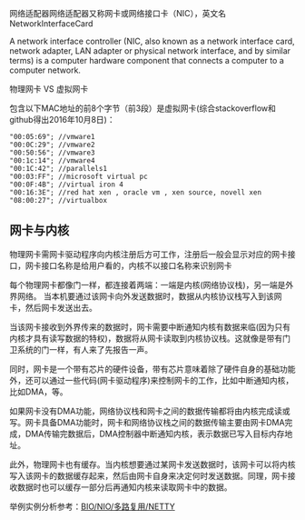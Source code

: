 
网络适配器网络适配器又称网卡或网络接口卡（NIC），英文名NetworkInterfaceCard

A network interface controller (NIC, also known as a network interface card, network adapter, LAN adapter or physical network interface, and by similar terms) is a computer hardware component that connects a computer to a computer network.


物理网卡 VS 虚拟网卡

包含以下MAC地址的前8个字节（前3段）是虚拟网卡(综合stackoverflow和github得出2016年10月8日)：
```
"00:05:69"; //vmware1
"00:0C:29"; //vmware2
"00:50:56"; //vmware3
"00:1c:14"; //vmware4
"00:1C:42"; //parallels1
"00:03:FF"; //microsoft virtual pc
"00:0F:4B"; //virtual iron 4
"00:16:3E"; //red hat xen , oracle vm , xen source, novell xen
"08:00:27"; //virtualbox
```

## 网卡与内核

物理网卡需网卡驱动程序向内核注册后方可工作，注册后一般会显示对应的网卡接口，网卡接口名称是给用户看的，内核不以接口名称来识别网卡

每个物理网卡都像门一样，都连接着两端：一端是内核(网络协议栈)，另一端是外界网络。
当本机要通过该网卡向外发送数据时，数据从内核协议栈写入到该网卡，然后网卡发送出去。

当该网卡接收到外界传来的数据时，网卡需要中断通知内核有数据来临(因为只有内核才具有读写数据的特权)，数据将从网卡读取到内核协议栈。这就像是带有门卫系统的门一样，有人来了先报告一声。

同时，网卡是一个带有芯片的硬件设备，带有芯片意味着除了硬件自身的基础功能外，还可以通过一些代码(网卡驱动程序)来控制网卡的工作，比如中断通知内核，比如DMA，等。

如果网卡没有DMA功能，网络协议栈和网卡之间的数据传输都将由内核完成读或写。网卡具备DMA功能时，网卡和网络协议栈之间的数据传输主要由网卡DMA完成，DMA传输完数据后，DMA控制器中断通知内核，表示数据已写入目标内存地址。

此外，物理网卡也有缓存。当内核想要通过某网卡发送数据时，该网卡可以将内核写入该网卡的数据缓存起来，然后由网卡自身来决定何时发送数据。同理，网卡接收数据时也可以缓存一部分后再通知内核来读取网卡中的数据。

举例实例分析参考：[BIO/NIO/多路复用/NETTY](/docs/software/buildingblock/nio_epoll)